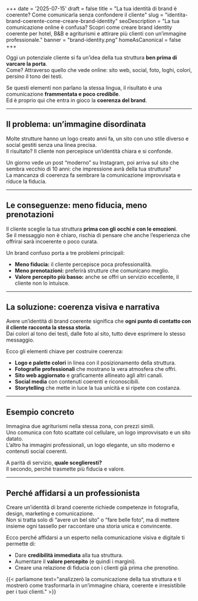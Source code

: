 +++
date = '2025-07-15'
draft = false
title = "La tua identità di brand è coerente? Come comunicarla senza confondere il cliente"
slug = "identita-brand-coerente-come-creare-brand-identity"
seoDescription = "La tua comunicazione online è confusa? Scopri come creare brand identity coerente per hotel, B&B e agriturismi e attirare più clienti con un’immagine professionale."
banner = "brand-identity.png"
homeAsCanonical = false
+++

Oggi un potenziale cliente si fa un’idea della tua struttura **ben prima di varcare la porta**.  
Come? Attraverso quello che vede online: sito web, social, foto, loghi, colori, persino il tono dei testi.

Se questi elementi non parlano la stessa lingua, il risultato è una comunicazione **frammentata e poco credibile**.  
Ed è proprio qui che entra in gioco la **coerenza del brand**.

---

## Il problema: un’immagine disordinata

Molte strutture hanno un logo creato anni fa, un sito con uno stile diverso e social gestiti senza una linea precisa.  
Il risultato? Il cliente non percepisce un’identità chiara e si confonde.

Un giorno vede un post “moderno” su Instagram, poi arriva sul sito che sembra vecchio di 10 anni: che impressione avrà della tua struttura?  
La mancanza di coerenza fa sembrare la comunicazione improvvisata e riduce la fiducia.

---

## Le conseguenze: meno fiducia, meno prenotazioni

Il cliente sceglie la tua struttura **prima con gli occhi e con le emozioni**.  
Se il messaggio non è chiaro, rischia di pensare che anche l’esperienza che offrirai sarà incoerente o poco curata.

Un brand confuso porta a tre problemi principali:

- **Meno fiducia:** il cliente percepisce poca professionalità.
- **Meno prenotazioni:** preferirà strutture che comunicano meglio.
- **Valore percepito più basso:** anche se offri un servizio eccellente, il cliente non lo intuisce.

---

## La soluzione: coerenza visiva e narrativa

Avere un’identità di brand coerente significa che **ogni punto di contatto con il cliente racconta la stessa storia**.  
Dai colori al tono dei testi, dalle foto al sito, tutto deve esprimere lo stesso messaggio.

Ecco gli elementi chiave per costruire coerenza:

- **Logo e palette colori** in linea con il posizionamento della struttura.
- **Fotografie professionali** che mostrano la vera atmosfera che offri.
- **Sito web aggiornato** e graficamente allineato agli altri canali.
- **Social media** con contenuti coerenti e riconoscibili.
- **Storytelling** che mette in luce la tua unicità e si ripete con costanza.

---

## Esempio concreto

Immagina due agriturismi nella stessa zona, con prezzi simili.  
Uno comunica con foto scattate col cellulare, un logo improvvisato e un sito datato.  
L’altro ha immagini professionali, un logo elegante, un sito moderno e contenuti social coerenti.

A parità di servizio, **quale sceglieresti?**  
Il secondo, perché trasmette più fiducia e valore.

---

## Perché affidarsi a un professionista

Creare un’identità di brand coerente richiede competenze in fotografia, design, marketing e comunicazione.  
Non si tratta solo di “avere un bel sito” o “fare belle foto”, ma di mettere insieme ogni tassello per raccontare una storia unica e convincente.

Ecco perché affidarsi a un esperto nella comunicazione visiva e digitale ti permette di:

- Dare **credibilità immediata** alla tua struttura.
- Aumentare il **valore percepito** (e quindi i margini).
- Creare una relazione di fiducia con i clienti già prima che prenotino.


{{< parliamone text="analizzerò la comunicazione della tua struttura e ti mostrerò come trasformarla in un’immagine chiara, coerente e irresistibile per i tuoi clienti." >}}